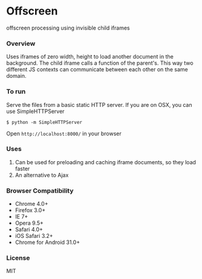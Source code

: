 # Offscreen
offscreen processing using invisible child iframes

### Overview
Uses iframes of zero width, height to load another document in the background. The child iframe calls a function of the parent's. This way two different JS contexts can communicate between each other on the same domain.

### To run

Serve the files from a basic static HTTP server. If you are on OSX, you can use SimpleHTTPServer

```
$ python -m SimpleHTTPServer
```
Open `http://localhost:8000/` in your browser

### Uses
1. Can be used for preloading and caching iframe documents, so they load faster
2. An alternative to Ajax

### Browser Compatibility
* Chrome 4.0+
* Firefox 3.0+
* IE 7+
* Opera 9.5+
* Safari 4.0+
* iOS Safari 3.2+
* Chrome for Android 31.0+

### License
MIT